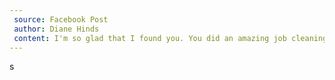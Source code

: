 ```yaml
---
 source: Facebook Post
 author: Diane Hinds
 content: I'm so glad that I found you. You did an amazing job cleaning my house today and I'm excited that you're going to be doing it for me on a routine basis. I will definitely recommend you to anyone that needs help cleaning. You're fabulous!
---
```

s

